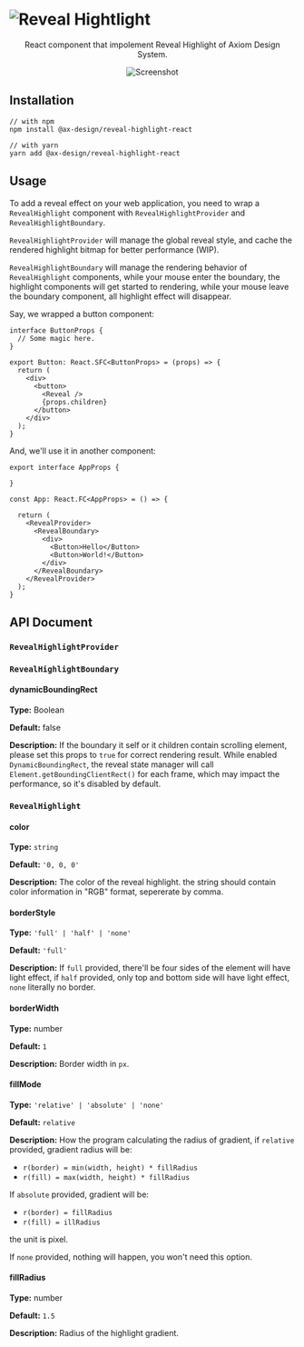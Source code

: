 <h1>
  <img src="https://raw.githubusercontent.com/ax-design/reveal-highlight-react/master/docs/logo.png" alt="Reveal Hightlight">
</h1>

<p align="center">
React component that impolement Reveal Highlight of Axiom Design System.
</p>

<p align="center">
  <img src="https://raw.githubusercontent.com/ax-design/reveal-highlight-react/master/docs/screen-record.gif" alt="Screenshot">
</p>

## Installation

```
// with npm
npm install @ax-design/reveal-highlight-react

// with yarn
yarn add @ax-design/reveal-highlight-react
```

## Usage

To add a reveal effect on your web application, you need to wrap a `RevealHighlight` component with `RevealHighlightProvider` and `RevealHighlightBoundary`.

`RevealHighlightProvider` will manage the global reveal style, and cache the rendered highlight bitmap for better performance (WIP).

`RevealHighlightBoundary` will manage the rendering behavior of `RevealHighlight` components, while your mouse enter the boundary, the highlight components will get started to rendering, while your mouse leave the boundary component, all highlight effect will disappear.

Say, we wrapped a button component:

```
interface ButtonProps {
  // Some magic here.
}

export Button: React.SFC<ButtonProps> = (props) => {
  return (
    <div>
      <button>
        <Reveal />
        {props.children}
      </button>
    </div>
  );
}
```

And, we'll use it in another component:

```
export interface AppProps {

}

const App: React.FC<AppProps> = () => {

  return (
    <RevealProvider>
      <RevealBoundary>
        <div>
          <Button>Hello</Button>
          <Button>World!</Button>
        </div>
      </RevealBoundary>
    </RevealProvider>
  );
}
```

## API Document

### `RevealHighlightProvider`

### `RevealHighlightBoundary`

#### dynamicBoundingRect

**Type:** Boolean

**Default:** false

**Description:** If the boundary it self or it children contain scrolling element, please set this props to `true` for correct rendering result. While enabled `DynamicBoundingRect`, the reveal state manager will call `Element.getBoundingClientRect()` for each frame, which may impact the performance, so it's disabled by default.

### `RevealHighlight`

#### color

**Type:** `string`

**Default:** `'0, 0, 0'`

**Description:**  The color of the reveal highlight. the string should contain color information in "RGB" format, sepererate by comma.

#### borderStyle

**Type:** `'full' | 'half' | 'none'`

**Default:** `'full'`

**Description:**  If `full` provided, there'll be four sides of the element will have light effect, if `half` provided, only top and bottom side will have light effect, `none` literally no border.

#### borderWidth

**Type:** number

**Default:** `1`

**Description:**  Border width in `px`.

#### fillMode

**Type:** `'relative' | 'absolute' | 'none'`

**Default:** `relative`

**Description:**  How the program calculating the radius of gradient, if `relative` provided, gradient radius will be:

* `r(border) = min(width, height) * fillRadius`
* `r(fill) = max(width, height) * fillRadius`

If `absolute` provided, gradient will be:

* `r(border) = fillRadius`
* `r(fill) = illRadius`

the unit is pixel.

If `none` provided, nothing will happen, you won't need this option.

#### fillRadius

**Type:** number

**Default:** `1.5`

**Description:**  Radius of the highlight gradient.